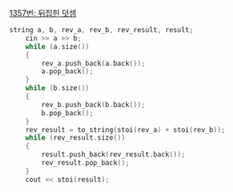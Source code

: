[1357번: 뒤집힌 덧셈](https://www.acmicpc.net/problem/1357)

```cpp
string a, b, rev_a, rev_b, rev_result, result;
	cin >> a >> b;
	while (a.size())
	{
		rev_a.push_back(a.back());
		a.pop_back();
	}
	while (b.size())
	{
		rev_b.push_back(b.back());
		b.pop_back();
	}
	rev_result = to_string(stoi(rev_a) + stoi(rev_b));
	while (rev_result.size())
	{
		result.push_back(rev_result.back());
		rev_result.pop_back();
	}
	cout << stoi(result);
```
